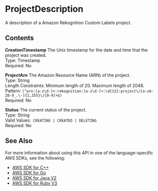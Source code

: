 # ProjectDescription<a name="API_ProjectDescription"></a>

A description of a Amazon Rekognition Custom Labels project\.

## Contents<a name="API_ProjectDescription_Contents"></a>

 **CreationTimestamp**   <a name="rekognition-Type-ProjectDescription-CreationTimestamp"></a>
The Unix timestamp for the date and time that the project was created\.  
Type: Timestamp  
Required: No

 **ProjectArn**   <a name="rekognition-Type-ProjectDescription-ProjectArn"></a>
The Amazon Resource Name \(ARN\) of the project\.  
Type: String  
Length Constraints: Minimum length of 20\. Maximum length of 2048\.  
Pattern: `(^arn:[a-z\d-]+:rekognition:[a-z\d-]+:\d{12}:project\/[a-zA-Z0-9_.\-]{1,255}\/[0-9]+$)`   
Required: No

 **Status**   <a name="rekognition-Type-ProjectDescription-Status"></a>
The current status of the project\.  
Type: String  
Valid Values:` CREATING | CREATED | DELETING`   
Required: No

## See Also<a name="API_ProjectDescription_SeeAlso"></a>

For more information about using this API in one of the language\-specific AWS SDKs, see the following:
+  [AWS SDK for C\+\+](https://docs.aws.amazon.com/goto/SdkForCpp/rekognition-2016-06-27/ProjectDescription) 
+  [AWS SDK for Go](https://docs.aws.amazon.com/goto/SdkForGoV1/rekognition-2016-06-27/ProjectDescription) 
+  [AWS SDK for Java V2](https://docs.aws.amazon.com/goto/SdkForJavaV2/rekognition-2016-06-27/ProjectDescription) 
+  [AWS SDK for Ruby V3](https://docs.aws.amazon.com/goto/SdkForRubyV3/rekognition-2016-06-27/ProjectDescription) 